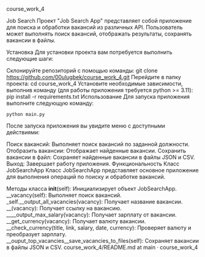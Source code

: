 
course_work_4

Job Searсh
Проект "Job Search App" представляет собой приложение для поиска и обработки вакансий из различных API. Пользователь может выполнять поиск вакансий, отображать результаты, сохранять вакансии в файлы.

Установка
Для установки проекта вам потребуется выполнить следующие шаги:

Склонируйте репозиторий с помощью команды:
   git clone https://github.com/00ulugbek/course_work_4.git
Перейдите в папку проекта:
    cd course_work_4
Установите необходимые зависимости, выполнив команду (для работы приложения требуется python >= 3.11):
    pip install -r requirements.txt
Использование
Для запуска приложения выполните следующую команду:

    python main.py
После запуска приложения вы увидите меню с доступными действиями:

Поиск вакансий: Выполняет поиск вакансий по заданной должности.
Отобразить вакансии: Отображает найденные вакансии.
Сохранить вакансии в файл: Сохраняет найденные вакансии в файлы JSON и CSV.
Выход: Завершает работу приложения.
Функциональность
Класс JobSearchApp
Класс JobSearchApp представляет основное приложение для выполнения операций по поиску и обработке вакансий.

Методы класса
__init__(self): Инициализирует объект JobSearchApp.
__vacancy(self): Выполняет поиск вакансий.
_self.__output_all_vacancies(vacancy): Получает название вакансии.
__(vacancy): Получает ссылку на вакансию.
____output_max_salary(vacancy): Получает зарплату от вакансии.
__get_currency(vacancy): Получает валюту вакансии.
__check_currency(title, link, salary, date, currency): Проверяет валюту и преобразует зарплату.
__ouput_top_vacancies__save_vacancies_to_files(self): Сохраняет вакансии в файлы JSON и CSV. 
course_work_4/README.md at main · course_work_4